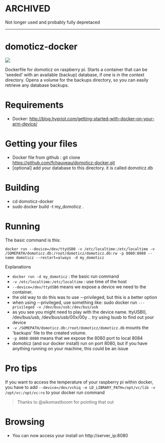 ARCHIVED
===============
Not longer used and probably fully depretaced


--------------


domoticz-docker
===============

[![](https://badge.imagelayers.io/agileek/rpi-domoticz-docker:2.3530.svg)](https://imagelayers.io/?images=agileek/rpi-domoticz-docker:2.3530 'Get your own badge on imagelayers.io')

Dockerfile for domoticz on raspberry pi.
Starts a container that can be 'seeded' with an available (backup) database, if one is in the context directory.
Opens a volume for the backups directory, so you can easily retrieve any database backups.

Requirements
===
 * Docker: http://blog.hypriot.com/getting-started-with-docker-on-your-arm-device/

Getting your files
===
 * Docker file from github : git clone https://github.com/fchauveau/domoticz-docker.git
 * [optional] add your database to this directory. it is called domoticz.db

Building
===
 * cd domoticz-docker
 * sudo docker build -t my_domoticz .

Running
===
The basic command is this:

    docker run --device=/dev/ttyUSB0 -v /etc/localtime:/etc/localtime -v /SOMEPATH/domoticz.db:/root/domoticz/domoticz.db:rw -p 8080:8080 --name domoticz --restart=always -d my_domoticz


Explanations

* `docker run -d my_domoticz` : the basic run command
* `-v /etc/localtime:/etc/localtime` : use time of the host 
* `--device=/dev/ttyUSB0` means we expose a device we need to the container.
 * the old way to do this was to use --privileged, but this is a better option
 * when using --privileged, use something like: sudo docker run `---privileged -v /dev/bus/usb:/dev/bus/usb`
 * as you see you might need to play with the device name. ttyUSB0, /dev/bus/usb, /dev/bus/usb/00x/00y .. try using lsusb to find out your device
* `-v /SOMEPATH/domoticz.db:/root/domoticz/domoticz.db` mounts the 'backups' file to the created volume.
* `-p 8080:8080` means that we expose the 8080 port to local 8084
 * domoticz (and our docker install) run on port 8080, but if you have anything running on your machine, this could be an issue

Pro tips
===

If you want to access the temperature of your raspberry pi within docker, you have to add `--device=/dev/vchiq -e LD_LIBRARY_PATH=/opt/vc/lib -v /opt/vc:/opt/vc:ro` to your docker run command
> Thanks to @aikomastboom for pointing that out


Browsing
===
 * You can now access your install on http://server_ip:8080

